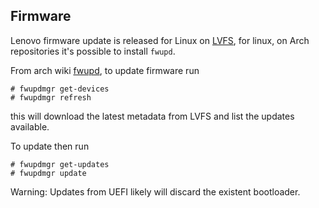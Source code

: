 ## Firmware
Lenovo firmware update is released for Linux on [LVFS](https://fwupd.org/lvfs/search?value=Thinkpad+T480), for linux, on Arch repositories it's possible to install `fwupd`.

From arch wiki [fwupd](https://wiki.archlinux.org/index.php/Fwupd), to update firmware run 
```
# fwupdmgr get-devices
# fwupdmgr refresh
```
this will download the latest metadata from LVFS and list the updates available.

To update then run
```
# fwupdmgr get-updates
# fwupdmgr update
```

Warning: Updates from UEFI likely will discard the existent bootloader.

